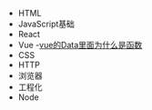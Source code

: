 - HTML
- JavaScript基础
- React
- Vue
  -[vue的Data里面为什么是函数](Vue/vue的Data里面为什么是函数.md)
- CSS
- HTTP
- 浏览器
- 工程化
- Node